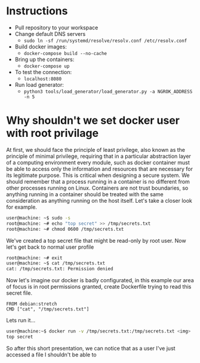 # Instructions

 - Pull repository to your workspace
 - Change default DNS servers
     - `sudo ln -sf /run/systemd/resolve/resolv.conf /etc/resolv.conf`
 - Build docker images: 
     - `docker-compose build --no-cache`
 - Bring up the containers: 
     - `docker-compose up`
 - To test the connection:
     - `localhost:8080`
 - Run load generator:
     - `python3 tools/load_generator/load_generator.py -a NGROK_ADDRESS -n 5`
# Why shouldn't we set docker user with root privilage
At first, we should face the principle of least privilege, also known as the principle of minimal privilege, requiring that in a particular abstraction layer of a computing environment every module, such as docker container must be able to access only the information and resources that are necessary for its legitimate purpose. This is critical when designing a secure system.
We should remember that a process running in a container is no different from other processes running on Linux. Containers are not trust boundaries, so anything running in a container should be treated with the same consideration as anything running on the host itself. 
Let's take a closer look for example.
```bash
user@machine: ~$ sudo -s
root@machine: ~# echo "top secret" >> /tmp/secrets.txt 
root@machine: ~# chmod 0600 /tmp/secrets.txt
```
We've created a top secret file that might be read-only by root user. Now let's get back to normal user profile
```bash
root@machine: ~# exit
user@machine: ~$ cat /tmp/secrets.txt
cat: /tmp/secrets.txt: Permission denied
```
Now let's imagine our docker is badly configurated, in this example our area of focus is in root permissions granted, create Dockerfile trying to read this secret file.
```
FROM debian:stretch
CMD ["cat", "/tmp/secrets.txt"]
```
Lets run it...
```bash
user@machine:~$ docker run -v /tmp/secrets.txt:/tmp/secrets.txt <img>
top secret
```
So after this short presentation, we can notice that as a user I've just accessed a file I shouldn't be able to 
